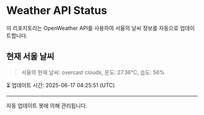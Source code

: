 
# Weather API Status

이 리포지토리는 OpenWeather API를 사용하여 서울의 날씨 정보를 자동으로 업데이트합니다.

## 현재 서울 날씨
> 서울의 현재 날씨: overcast clouds, 온도: 27.36°C, 습도: 56%

⏳ 업데이트 시간: 2025-06-17 04:25:51 (UTC)

---
자동 업데이트 봇에 의해 관리됩니다.
